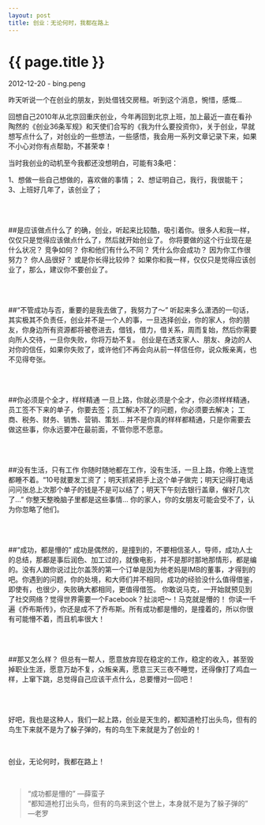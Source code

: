 ```yaml
---
layout: post
title: 创业：无论何时，我都在路上
---
```


{{ page.title }}
================

<p class="meta">2012-12-20 - bing.peng</p>

昨天听说一个在创业的朋友，到处借钱交房租。听到这个消息，惋惜，感慨... 

回想自己2010年从北京回重庆创业，今年再回到北京上班，加上最近一直在看孙陶然的《创业36条军规》和天使们合写的《我为什么要投资你》，关于创业，早就想写点什么了，对创业的一些想法，一些感悟，我会用一系列文章记录下来，如果不小心对你有点帮助，不甚荣幸！

当时我创业的动机至今我都还没想明白，可能有3条吧：

1、想做一些自己想做的，喜欢做的事情；
2、想证明自己，我行，我很能干；
3、上班好几年了，该创业了；

<br /><br />

##是应该做点什么了
的确，创业，听起来比较酷，吸引着你。很多人和我一样，仅仅只是觉得应该做点什么了，然后就开始创业了。
你将要做的这个行业现在是什么状况？ 竞争如何？ 你和他们有什么不同？ 凭什么你会成功？
因为你工作很努力？ 你人品很好？ 或是你长得比较帅？
如果你和我一样，仅仅只是觉得应该创业了，那么，建议你不要创业了。

<br /><br />

##“不管成功与否，重要的是我去做了，我努力了～” 
听起来多么潇洒的一句话，其实极其不负责任，创业并不是一个人的事，一旦选择创业，你的家人，你的朋友，你身边所有资源都将被卷进去，借钱，借力，借关系，周而复始，然后你需要向所人交待，一旦你失败，你将万劫不复。
创业是在透支家人、朋友、身边的人对你的信任，如果你失败了，或许他们不再会向从前一样信任你，说众叛亲离，也不见得夸张。

<br /><br />

##你必须是个全才，样样精通
一旦上路，你就必须是个全才，你必须样样精通，员工签不下来的单子，你要去签；员工解决不了的问题，你必须要去解决；
工商、税务、财务、销售、营销、策划... 
并不是你真的样样都精通，只是你需要去做这些事，你永远要冲在最前面，不管你愿不愿意。

<br /><br />

##没有生活，只有工作
你随时随地都在工作，没有生活，一旦上路，你晚上连觉都睡不着。“10号就要发工资了；明天抓紧把手上这个单子做完；明天记得打电话问问张总上次那个单子的钱是不是可以结了；明天下午刻去银行盖章，催好几次了...” 你整天整晚脑子里都是这些事情...
你的家人，你的女朋友可能会受不了，认为你忽略了他们。

<br /><br />

##“成功，都是懵的”
成功是偶然的，是撞到的，不要相信圣人，导师，成功人士的总结，那都是事后润色、加工过的，就像电影，并不是那时那地那情形，都是编的。没有人跟你说过比尔盖茨的第一个订单是因为他老妈是IMB的董事，才得到的吧。你遇到的问题，你的处境，和大师们并不相同，成功的经验没什么值得借鉴，即使有，也很少，失败确大都相同，更值得借签。
你敢说马克，一开始就预见到了社交网络？觉得世界需要一个Facebook？扯淡吧～！马克就是懵的！
你读一千遍《乔布斯传》，你还是成不了乔布斯。所有成功都是懵的，是撞着的，所以你很有可能懵不着，而且机率很大！

<br /><br />

##那又怎么样？
但总有一帮人，愿意放弃现在稳定的工作，稳定的收入，甚至毁掉职业生涯，愿意万劫不复，众叛亲离，愿意三天三夜不睡觉，还得像打了鸡血一样，上窜下跳，总觉得自己应该干点什么，总要懵对一回吧！

<br /><br />

好吧，我也是这种人，我们一起上路，创业是天生的，都知道枪打出头鸟，但有的鸟生下来就不是为了躲子弹的，有的鸟生下来就是为了创业的！

<br />

创业，无论何时，我都在路上！

<br />

> “成功都是懵的” —薛蛮子<br/>“都知道枪打出头鸟，但有的鸟来到这个世上，本身就不是为了躲子弹的” —老罗
 
